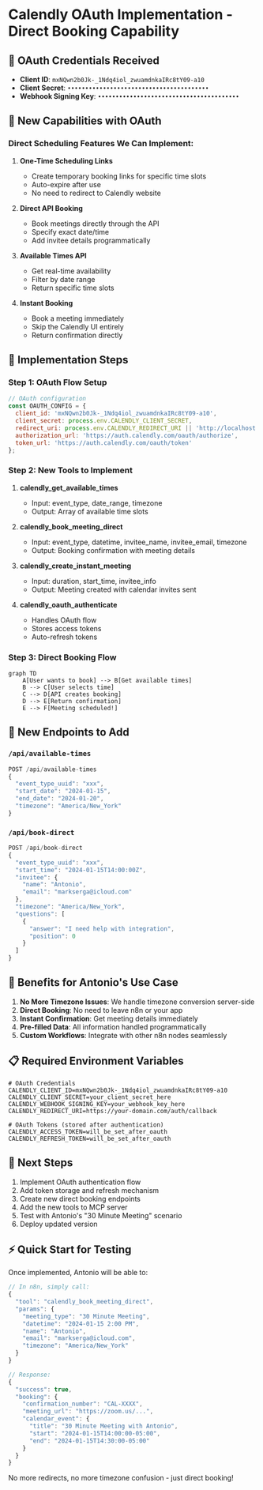 # Calendly OAuth Implementation - Direct Booking Capability

## 🔐 OAuth Credentials Received

- **Client ID**: `mxNQwn2b0Jk-_1Ndq4iol_zwuamdnkaIRc8tY09-a10`
- **Client Secret**: `••••••••••••••••••••••••••••••••••••••••`
- **Webhook Signing Key**: `••••••••••••••••••••••••••••••••••••••••`

## 🚀 New Capabilities with OAuth

### Direct Scheduling Features We Can Implement:

1. **One-Time Scheduling Links**
   - Create temporary booking links for specific time slots
   - Auto-expire after use
   - No need to redirect to Calendly website

2. **Direct API Booking**
   - Book meetings directly through the API
   - Specify exact date/time
   - Add invitee details programmatically

3. **Available Times API**
   - Get real-time availability
   - Filter by date range
   - Return specific time slots

4. **Instant Booking**
   - Book a meeting immediately
   - Skip the Calendly UI entirely
   - Return confirmation directly

## 📝 Implementation Steps

### Step 1: OAuth Flow Setup
```javascript
// OAuth configuration
const OAUTH_CONFIG = {
  client_id: 'mxNQwn2b0Jk-_1Ndq4iol_zwuamdnkaIRc8tY09-a10',
  client_secret: process.env.CALENDLY_CLIENT_SECRET,
  redirect_uri: process.env.CALENDLY_REDIRECT_URI || 'http://localhost:3000/auth/callback',
  authorization_url: 'https://auth.calendly.com/oauth/authorize',
  token_url: 'https://auth.calendly.com/oauth/token'
};
```

### Step 2: New Tools to Implement

1. **calendly_get_available_times**
   - Input: event_type, date_range, timezone
   - Output: Array of available time slots

2. **calendly_book_meeting_direct**
   - Input: event_type, datetime, invitee_name, invitee_email, timezone
   - Output: Booking confirmation with meeting details

3. **calendly_create_instant_meeting**
   - Input: duration, start_time, invitee_info
   - Output: Meeting created with calendar invites sent

4. **calendly_oauth_authenticate**
   - Handles OAuth flow
   - Stores access tokens
   - Auto-refresh tokens

### Step 3: Direct Booking Flow

```mermaid
graph TD
    A[User wants to book] --> B[Get available times]
    B --> C[User selects time]
    C --> D[API creates booking]
    D --> E[Return confirmation]
    E --> F[Meeting scheduled!]
```

## 🔧 New Endpoints to Add

### `/api/available-times`
```javascript
POST /api/available-times
{
  "event_type_uuid": "xxx",
  "start_date": "2024-01-15",
  "end_date": "2024-01-20",
  "timezone": "America/New_York"
}
```

### `/api/book-direct`
```javascript
POST /api/book-direct
{
  "event_type_uuid": "xxx",
  "start_time": "2024-01-15T14:00:00Z",
  "invitee": {
    "name": "Antonio",
    "email": "markserga@icloud.com"
  },
  "timezone": "America/New_York",
  "questions": [
    {
      "answer": "I need help with integration",
      "position": 0
    }
  ]
}
```

## 🎯 Benefits for Antonio's Use Case

1. **No More Timezone Issues**: We handle timezone conversion server-side
2. **Direct Booking**: No need to leave n8n or your app
3. **Instant Confirmation**: Get meeting details immediately
4. **Pre-filled Data**: All information handled programmatically
5. **Custom Workflows**: Integrate with other n8n nodes seamlessly

## 📋 Required Environment Variables

```env
# OAuth Credentials
CALENDLY_CLIENT_ID=mxNQwn2b0Jk-_1Ndq4iol_zwuamdnkaIRc8tY09-a10
CALENDLY_CLIENT_SECRET=your_client_secret_here
CALENDLY_WEBHOOK_SIGNING_KEY=your_webhook_key_here
CALENDLY_REDIRECT_URI=https://your-domain.com/auth/callback

# OAuth Tokens (stored after authentication)
CALENDLY_ACCESS_TOKEN=will_be_set_after_oauth
CALENDLY_REFRESH_TOKEN=will_be_set_after_oauth
```

## 🚀 Next Steps

1. Implement OAuth authentication flow
2. Add token storage and refresh mechanism
3. Create new direct booking endpoints
4. Add the new tools to MCP server
5. Test with Antonio's "30 Minute Meeting" scenario
6. Deploy updated version

## ⚡ Quick Start for Testing

Once implemented, Antonio will be able to:

```javascript
// In n8n, simply call:
{
  "tool": "calendly_book_meeting_direct",
  "params": {
    "meeting_type": "30 Minute Meeting",
    "datetime": "2024-01-15 2:00 PM",
    "name": "Antonio",
    "email": "markserga@icloud.com",
    "timezone": "America/New_York"
  }
}

// Response:
{
  "success": true,
  "booking": {
    "confirmation_number": "CAL-XXXX",
    "meeting_url": "https://zoom.us/...",
    "calendar_event": {
      "title": "30 Minute Meeting with Antonio",
      "start": "2024-01-15T14:00:00-05:00",
      "end": "2024-01-15T14:30:00-05:00"
    }
  }
}
```

No more redirects, no more timezone confusion - just direct booking!